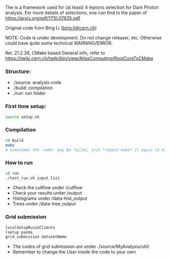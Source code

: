 The is a framework used for (at least) 4 leptons selection for Dark Photon analysis. 
For more details of selections, one can find in the paper of https://arxiv.org/pdf/1710.07635.pdf

Original code from Bing Li (bing.li@cern.ch)

NOTE: Code is under development. Do not change releaser, etc.
Otherwise could have quite some technical WARNING/ERROR.

Rel. 21.2.26, CMake based
General info, refer to
https://twiki.cern.ch/twiki/bin/view/AtlasComputing/RootCoreToCMake

### Structure:
* ./source: analysis code
* ./build: compilation
* ./run: run folder

### First time setup:
```bash
source setup.sh
```

### Compilation
```bash
cd build
make
# Sometimes the 'make' may be failed, just *repeat make* it again (a known issue for cmake packages?).
```

### How to run
```bash
cd run
./test_run.sh input.list
```
* Check the cutflow under /cutflow
* Check your results under /output
* Histograms under /data-hist_output
* Trees under /data-tree_output

### Grid submission
```bash
localSetupRucioClients
lsetup panda
grid_submission datasetName
```
* The codes of grid submission are under ./source/MyAnalysis/util/
* Remember to change the *User* inside the code to your own
